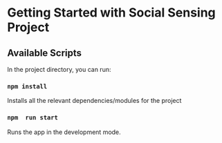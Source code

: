 # Getting Started with Social Sensing Project

## Available Scripts

In the project directory, you can run:

### `npm install`

Installs all the relevant dependencies/modules for the project 

### `npm  run start`

Runs the app in the development mode.


